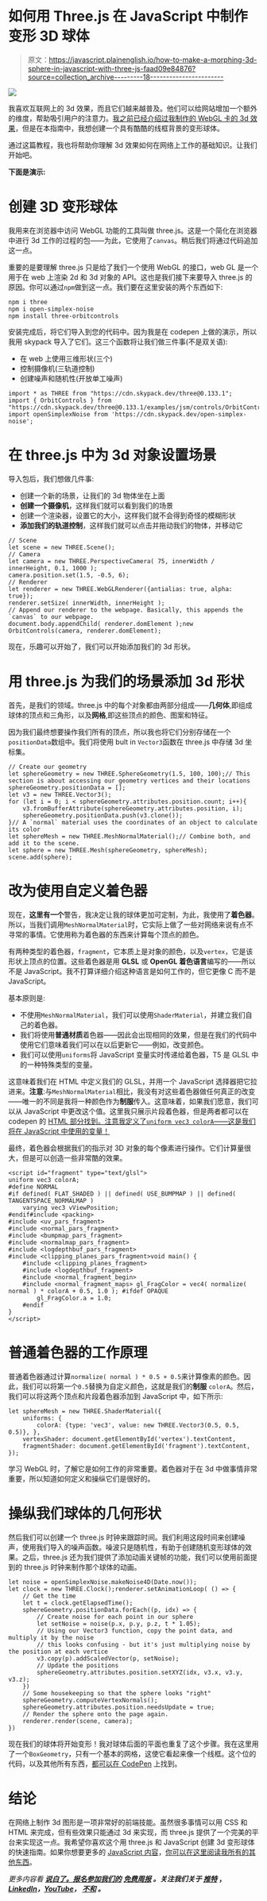 # 如何用 Three.js 在 JavaScript 中制作变形 3D 球体

> 原文：<https://javascript.plainenglish.io/how-to-make-a-morphing-3d-sphere-in-javascript-with-three-js-faad09e84876?source=collection_archive---------18----------------------->

![](img/7d50f267436da9c9fb22ef87e6fa3ddb.png)

我喜欢互联网上的 3d 效果，而且它们越来越普及。他们可以给网站增加一个额外的维度，帮助吸引用户的注意力。[我之前已经介绍过我制作的 WebGL 卡的 3d 效果](https://fjolt.com/article/apple-cards-webl-gl-javascript)，但是在本指南中，我想创建一个具有酷酷的线框背景的变形球体。

通过这篇教程，我也将帮助你理解 3d 效果如何在网络上工作的基础知识。让我们开始吧。

**下面是演示:**

# 创建 3D 变形球体

我用来在浏览器中访问 WebGL 功能的工具叫做 three.js。这是一个简化在浏览器中进行 3d 工作的过程的包——为此，它使用了`canvas`。稍后我们将通过代码追加这一点。

重要的是要理解 three.js 只是给了我们一个使用 WebGL 的接口，web GL 是一个用于在 web 上渲染 2d 和 3d 对象的 API。这也是我们接下来要导入 three.js 的原因。你可以通过`npm`做到这一点。我们要在这里安装的两个东西如下:

```
npm i three
npm i open-simplex-noise
npm install three-orbitcontrols
```

安装完成后，将它们导入到您的代码中。因为我是在 codepen 上做的演示，所以我用 skypack 导入了它们。这三个函数将让我们做三件事(不是双关语):

*   在 web 上使用三维形状(三个)
*   控制摄像机(三轨道控制)
*   创建噪声和随机性(开放单工噪声)

```
import * as THREE from "https://cdn.skypack.dev/three@0.133.1";
import { OrbitControls } from "https://cdn.skypack.dev/three@0.133.1/examples/jsm/controls/OrbitControls.js";
import openSimplexNoise from 'https://cdn.skypack.dev/open-simplex-noise';
```

# 在 three.js 中为 3d 对象设置场景

导入包后，我们想做几件事:

*   创建一个新的场景，让我们的 3d 物体坐在上面
*   **创建一个摄像机**，这样我们就可以看到我们的场景
*   创建一个渲染器，设置它的大小，这样我们就不会得到奇怪的模糊形状
*   **添加我们的轨道控制**，这样我们就可以点击并拖动我们的物体，并移动它

```
// Scene
let scene = new THREE.Scene();
// Camera
let camera = new THREE.PerspectiveCamera( 75, innerWidth / innerHeight, 0.1, 1000 );
camera.position.set(1.5, -0.5, 6);
// Renderer
let renderer = new THREE.WebGLRenderer({antialias: true, alpha: true});
renderer.setSize( innerWidth, innerHeight );
// Append our renderer to the webpage. Basically, this appends the `canvas` to our webpage.
document.body.appendChild( renderer.domElement );new OrbitControls(camera, renderer.domElement);
```

现在，乐趣可以开始了，我们可以开始添加我们的 3d 形状。

# 用 three.js 为我们的场景添加 3d 形状

首先，是我们的领域。three.js 中的每个对象都由两部分组成——**几何体**,即组成球体的顶点和三角形，以及**网格**,即这些顶点的颜色、图案和特征。

因为我们最终想要操作我们所有的顶点，所以我也将它们分别存储在一个`positionData`数组中。我们将使用 bult in `Vector3`函数在 three.js 中存储 3d 坐标集。

```
// Create our geometry
let sphereGeometry = new THREE.SphereGeometry(1.5, 100, 100);// This section is about accessing our geometry vertices and their locations
sphereGeometry.positionData = [];
let v3 = new THREE.Vector3();
for (let i = 0; i < sphereGeometry.attributes.position.count; i++){
    v3.fromBufferAttribute(sphereGeometry.attributes.position, i);
    sphereGeometry.positionData.push(v3.clone());
}// A `normal` material uses the coordinates of an object to calculate its color
let sphereMesh = new THREE.MeshNormalMaterial();// Combine both, and add it to the scene.
let sphere = new THREE.Mesh(sphereGeometry, sphereMesh);
scene.add(sphere);
```

# 改为使用自定义着色器

现在，**这里有一个**警告，我决定让我的球体更加可定制，为此，我使用了**着色器**。所以，当我们调用`MeshNormalMaterial`时，它实际上做了一些对网络来说有点不寻常的事情。它使用称为着色器的东西来计算每个顶点的颜色。

有两种类型的着色器，`fragment`，它本质上是对象的颜色，以及`vertex`，它是该形状上顶点的位置。这些着色器是用 **GLSL** 或 **OpenGL 着色语言**编写的——所以不是 JavaScript。我不打算详细介绍这种语言是如何工作的，但它更像 C 而不是 JavaScript。

基本原则是:

*   不使用`MeshNormalMaterial`，我们可以使用`ShaderMaterial`，并建立我们自己的着色器。
*   我们将使用**普通材质**着色器——因此会出现相同的效果，但是在我们的代码中使用它们意味着我们可以在以后更新它——例如，改变颜色。
*   我们可以使用`uniforms`将 JavaScript 变量实时传递给着色器，T5 是 GLSL 中的一种特殊类型的变量。

这意味着我们在 HTML 中定义我们的 GLSL，并用一个 JavaScript 选择器把它拉进来。**注意**:与`MeshNormalMaterial`相比，我没有对这些着色器做任何真正的改变——唯一的不同是我将一种颜色作为**制服**传入。这意味着，如果我们愿意，我们可以从 JavaScript 中更改这个值。这里我只展示片段着色器，但是两者都可以在 codepen 的 [HTML 部分找到。注意我定义了`uniform vec3 colorA`——这是我们将在 JavaScript 中使用的变量！](https://codepen.io/smpnjn/pen/MWVLqZa)

最终，着色器会根据我们的指示对 3D 对象的每个像素进行操作。它们计算量很大，但是可以创造一些非常酷的效果。

```
<script id="fragment" type="text/glsl">
uniform vec3 colorA;
#define NORMAL
#if defined( FLAT_SHADED ) || defined( USE_BUMPMAP ) || defined( TANGENTSPACE_NORMALMAP )
    varying vec3 vViewPosition;
#endif#include <packing>
#include <uv_pars_fragment>
#include <normal_pars_fragment>
#include <bumpmap_pars_fragment>
#include <normalmap_pars_fragment>
#include <logdepthbuf_pars_fragment>
#include <clipping_planes_pars_fragment>void main() {
    #include <clipping_planes_fragment>
    #include <logdepthbuf_fragment>
    #include <normal_fragment_begin>
    #include <normal_fragment_maps> gl_FragColor = vec4( normalize( normal ) * colorA + 0.5, 1.0 ); #ifdef OPAQUE
        gl_FragColor.a = 1.0;
    #endif 
}
</script>
```

# 普通着色器的工作原理

普通着色器通过计算`normalize( normal ) * 0.5 + 0.5`来计算像素的颜色。因此，我们可以将第一个`0.5`替换为自定义颜色，这就是我们的**制服** `colorA`。然后，我们可以将这两个顶点和片段着色器添加到 JavaScript 中，如下所示:

```
let sphereMesh = new THREE.ShaderMaterial({
    uniforms: {      
        colorA: {type: 'vec3', value: new THREE.Vector3(0.5, 0.5, 0.5)}, },
    vertexShader: document.getElementById('vertex').textContent,
    fragmentShader: document.getElementById('fragment').textContent,
});
```

学习 WebGL 时，了解它是如何工作的非常重要。着色器对于在 3d 中做事情非常重要，所以知道如何定义和操纵它们是很好的。

# 操纵我们球体的几何形状

然后我们可以创建一个 three.js 时钟来跟踪时间。我们利用这段时间来创建噪声，使用我们导入的噪声函数。噪波只是随机性，有助于创建随机变形球体的效果。之后，three.js 还为我们提供了添加动画关键帧的功能，我们可以使用前面提到的 three.js 时钟来制作那个球体的动画。

```
let noise = openSimplexNoise.makeNoise4D(Date.now());
let clock = new THREE.Clock();renderer.setAnimationLoop( () => {
    // Get the time
    let t = clock.getElapsedTime();
    sphereGeometry.positionData.forEach((p, idx) => {
        // Create noise for each point in our sphere
        let setNoise = noise(p.x, p.y, p.z, t * 1.05);
        // Using our Vector3 function, copy the point data, and multiply it by the noise
        // this looks confusing - but it's just multiplying noise by the position at each vertice
        v3.copy(p).addScaledVector(p, setNoise);
        // Update the positions
        sphereGeometry.attributes.position.setXYZ(idx, v3.x, v3.y, v3.z);
    })
    // Some housekeeping so that the sphere looks "right"
    sphereGeometry.computeVertexNormals();
    sphereGeometry.attributes.position.needsUpdate = true;
    // Render the sphere onto the page again.
    renderer.render(scene, camera);
})
```

现在我们的球体将开始变形！我对球体后面的平面也重复了这个步骤。我在这里用了一个`BoxGeometry`，只有一个基本的网格，这使它看起来像一个线框。这个位的代码，以及其他所有东西，[都可以在 CodePen](https://codepen.io/smpnjn/pen/MWVLqZa) 上找到。

# 结论

在网络上制作 3d 图形是一项非常好的前端技能。虽然很多事情可以用 CSS 和 HTML 来完成，但有些效果只能通过 3d 来实现，而 three.js 提供了一个完美的平台来实现这一点。我希望你喜欢这个用 three.js 和 JavaScript 创建 3d 变形球体的快速指南。如果你想要更多的 [JavaScript 内容](https://fjolt.com/category/javascript)，[你可以在这里阅读我所有的其他东西](https://fjolt.com/category/javascript)。

*更多内容看* [***说白了。报名参加我们的***](https://plainenglish.io/) **[***免费周报***](http://newsletter.plainenglish.io/) *。关注我们关于* [***推特***](https://twitter.com/inPlainEngHQ) ，[***LinkedIn***](https://www.linkedin.com/company/inplainenglish/)*，*[***YouTube***](https://www.youtube.com/channel/UCtipWUghju290NWcn8jhyAw)*，* [***不和***](https://discord.gg/GtDtUAvyhW) *。***